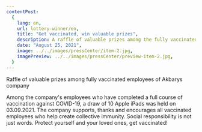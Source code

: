 ```yaml
---
contentPost:
  {
    lang: en,
    url: lottery-winner/en,
    title: "Get vaccinated, win valuable prizes",
    description: A raffle of valuable prizes among the fully vaccinated...,
    date: "August 25, 2021",
    image: ../../images/pressCenter/item-2.jpg,
    imagePreview: ../../images/pressCenter/preview-item-2.jpg,
  }
---
```


Raffle of valuable prizes among fully vaccinated employees of Akbarys company

Among the company's employees who have completed a full course of vaccination against COVID-19, a draw of 10 Apple iPads was held on 03.09.2021. The company supports, thanks and encourages all vaccinated employees who help create collective immunity. Social responsibility is not just words. Protect yourself and your loved ones, get vaccinated!
